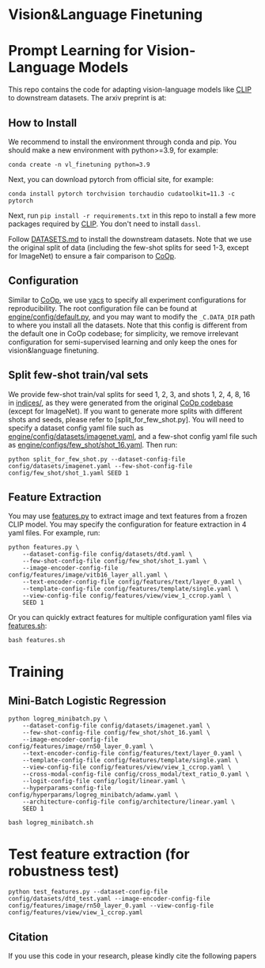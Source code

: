 # Vision&Language Finetuning

# Prompt Learning for Vision-Language Models

This repo contains the code for adapting vision-language models like [CLIP](https://arxiv.org/abs/2103.00020) to downstream datasets. The arxiv preprint is at:

<!-- * [Conditional Prompt Learning for Vision-Language Models](https://arxiv.org/abs/2203.05557), in CVPR, 2022.
* [Learning to Prompt for Vision-Language Models](https://arxiv.org/abs/2109.01134), IJCV, 2022. -->

<!-- ## Updates

- **16.07.2022**: CoOp has been accepted to IJCV for publication! -->

## How to Install
We recommend to install the environment through conda and pip. You should make a new environment with python>=3.9, for example:

```
conda create -n vl_finetuning python=3.9
```

Next, you can download pytorch from official site, for example:

```
conda install pytorch torchvision torchaudio cudatoolkit=11.3 -c pytorch
```

Next, run `pip install -r requirements.txt` in this repo to install a few more packages required by [CLIP](https://github.com/openai/CLIP). You don't need to install `dassl`.

Follow [DATASETS.md](DATASETS.md) to install the downstream datasets. Note that we use the original split of data (including the few-shot splits for seed 1-3, except for ImageNet) to ensure a fair comparison to [CoOp](https://github.com/KaiyangZhou/CoOp).

## Configuration
Similar to [CoOp](https://github.com/KaiyangZhou/CoOp), we use [yacs](https://github.com/rbgirshick/yacs) to specify all experiment configurations for reproducibility. The root configuration file can be found at [engine/config/default.py](engine/config/default.py), and you may want to modify the `_C.DATA_DIR` path to where you install all the datasets. Note that this config is different from the default one in CoOp codebase; for simplicity, we remove irrelevant configuration for semi-supervised learning and only keep the ones for vision&language finetuning.

<!-- ## Convert few-shot train/val sets from CoOp pickle objects to json

```
python convert_pickle_to_index.py --dataset-config-file config/datasets/oxford_pets.yaml --few-shot-config-file config/few_shot/shot_1.yaml SEED 1
``` -->

## Split few-shot train/val sets
We provide few-shot train/val splits for seed 1, 2, 3, and shots 1, 2, 4, 8, 16 in [indices/](indices/), as they were generated from the original [CoOp codebase](https://github.com/KaiyangZhou/CoOp) (except for ImageNet). If you want to generate more splits with different shots and seeds, please refer to [split_for_few_shot.py]. You will need to specify a dataset config yaml file such as [engine/config/datasets/imagenet.yaml](configs/datasets/imagenet.yaml), and a few-shot config yaml file such as [engine/configs/few_shot/shot_16.yaml](configs/few_shot/shot_16.yaml). Then run:

```
python split_for_few_shot.py --dataset-config-file config/datasets/imagenet.yaml --few-shot-config-file config/few_shot/shot_1.yaml SEED 1
```

## Feature Extraction
You may use [features.py](features.py) to extract image and text features from a frozen CLIP model. You may specify the configuration for feature extraction in 4 yaml files. For example, run:

```
python features.py \
    --dataset-config-file config/datasets/dtd.yaml \
    --few-shot-config-file config/few_shot/shot_1.yaml \
    --image-encoder-config-file config/features/image/vitb16_layer_all.yaml \
    --text-encoder-config-file config/features/text/layer_0.yaml \
    --template-config-file config/features/template/single.yaml \
    --view-config-file config/features/view/view_1_ccrop.yaml \
    SEED 1
```

Or you can quickly extract features for multiple configuration yaml files via [features.sh](features.sh):

```
bash features.sh
```

# Training

## Mini-Batch Logistic Regression

```
python logreg_minibatch.py \
    --dataset-config-file config/datasets/imagenet.yaml \
    --few-shot-config-file config/few_shot/shot_16.yaml \
    --image-encoder-config-file config/features/image/rn50_layer_0.yaml \
    --text-encoder-config-file config/features/text/layer_0.yaml \
    --template-config-file config/features/template/single.yaml \
    --view-config-file config/features/view/view_1_ccrop.yaml \
    --cross-modal-config-file config/cross_modal/text_ratio_0.yaml \
    --logit-config-file config/logit/linear.yaml \
    --hyperparams-config-file config/hyperparams/logreg_minibatch/adamw.yaml \
    --architecture-config-file config/architecture/linear.yaml \
    SEED 1
```


```
bash logreg_minibatch.sh
```

# Test feature extraction (for robustness test)
```
python test_features.py --dataset-config-file config/datasets/dtd_test.yaml --image-encoder-config-file config/features/image/rn50_layer_0.yaml --view-config-file config/features/view/view_1_ccrop.yaml
```

<!-- ## How to Run

Click a paper below to see the detailed instructions on how to run the code to reproduce the results.

* [Learning to Prompt for Vision-Language Models](COOP.md)
* [Conditional Prompt Learning for Vision-Language Models](COCOOP.md) -->

<!-- ## Models and Results

- The pre-trained weights of CoOp (both M=16 & M=4) on ImageNet based on RN50, RN101, ViT-B/16 and ViT-B/32 can be downloaded altogether via this [link](https://drive.google.com/file/d/18ypxfd82RR0pizc5MM1ZWDYDk4j0BtPF/view?usp=sharing). The weights can be used to reproduce the results in Table 1 of CoOp's paper (i.e., the results on ImageNet and its four variants with domain shift). To load the weights and run the evaluation code, you will need to specify `--model-dir` and `--load-epoch` (see this [script](https://github.com/KaiyangZhou/CoOp/blob/main/scripts/eval.sh) for example).
- The raw numerical results can be found at this [google drive link](https://docs.google.com/spreadsheets/d/12_kaFdD0nct9aUIrDoreY0qDunQ9q9tv/edit?usp=sharing&ouid=100312610418109826457&rtpof=true&sd=true). -->

## Citation
If you use this code in your research, please kindly cite the following papers

<!-- ```bash
@inproceedings{zhou2022cocoop,
    title={Conditional Prompt Learning for Vision-Language Models},
    author={Zhou, Kaiyang and Yang, Jingkang and Loy, Chen Change and Liu, Ziwei},
    booktitle={IEEE/CVF Conference on Computer Vision and Pattern Recognition (CVPR)},
    year={2022}
}
``` -->